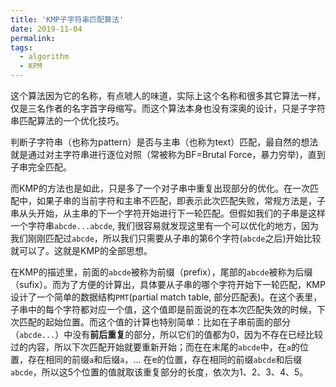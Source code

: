 ```yaml
---
title: 'KMP子字符串匹配算法'
date: 2019-11-04
permalink: 
tags:
  - algorithm
  - KPM
---
```


这个算法因为它的名称，有点唬人的味道，实际上这个名称和很多其它算法一样，仅是三名作者的名字首字母缩写。而这个算法本身也没有深奥的设计，只是子字符串匹配算法的一个优化技巧。

判断子字符串（也称为pattern）是否与主串（也称为text）匹配，最自然的想法就是通过对主字符串进行逐位对照（常被称为BF=Brutal Force，暴力穷举)，直到子串完全匹配。

而KMP的方法也是如此，只是多了一个对子串中重复出现部分的优化。在一次匹配中，如果子串的当前字符和主串不匹配，即表示此次匹配失败，常规方法是，子串从头开始，从主串的下一个字符开始进行下一轮匹配。但假如我们的子串是这样一个字符串`abcde...abcde`, 我们很容易就发现这里有一个可以优化的地方，因为我们刚刚匹配过`abcde`，所以我们只需要从子串的第6个字符(`abcde`之后)开始比较就可以了。这就是KMP的全部思想。

在KMP的描述里，前面的`abcde`被称为前缀（prefix），尾部的`abcde`被称为后缀（sufix）。而为了方便的计算出，具体要从子串的哪个字符开始下一轮匹配，KMP设计了一个简单的数据结构`PMT`(partial match table, 部分匹配表)。在这个表里，子串中的每个字符都对应一个值，这个值即是前面说的在本次匹配失效的时候，下次匹配的起始位置。而这个值的计算也特别简单：比如在子串前面的部分（`abcde...`）中没有**前后重复**的部分，所以它们的值都为0，因为不存在已经比较过的内容，所以下次匹配开始就要重新开始；而在在末尾的`abcde`中，在`a`的位置，存在相同的前缀`a`和后缀`a`，... 在e的位置，存在相同的前缀`abcde`和后缀`abcde`，所以这5个位置的值就取该重复部分的长度，依次为1、2、3、4、5。